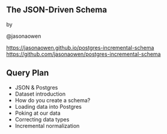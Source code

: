 ## The JSON-Driven Schema

by

@jasonaowen

https://jasonaowen.github.io/postgres-incremental-schema
https://github.com/jasonaowen/postgres-incremental-schema


## Query Plan

- JSON & Postgres
- Dataset introduction
- How do you create a schema?
- Loading data into Postgres
- Poking at our data
- Correcting data types
- Incremental normalization
